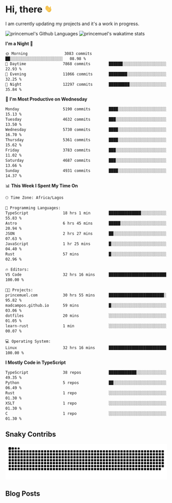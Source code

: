 # Hi, there <img src='/assets/wave.gif' alt='Just saying hello' width='24' height='24' />

<!--
**princemuel/princemuel** is a ✨ _special_ ✨ repository because its `README.md` (this file) appears on your GitHub profile.

Here are some ideas to get you started:

- 🔭 I’m currently working on ...
- 🌱 I’m currently learning ...
- 👯 I’m looking to collaborate on ...
- 🤔 I’m looking for help with ...
- 💬 Ask me about ...
- 📫 How to reach me: ...
- 😄 Pronouns: ...
- ⚡ Fun fact: ...
-->

I am currently updating my projects and it's a work in progress.

![princemuel's Github Languages](https://github-readme-stats.vercel.app/api/top-langs/?username=princemuel&text_color=586069&layout=compact&hide_border=true&title_color=0366d6&count_private=true&include_all_commits=true&theme=tokyonight&show_icons=true)
![princemuel's wakatime stats](https://github-readme-stats.vercel.app/api/wakatime?username=princemuel&text_color=586069&layout=compact&hide_border=true&title_color=0366d6&count_private=true&include_all_commits=true&theme=tokyonight&show_icons=true)

<!--START_SECTION:waka-->
**I'm a Night 🦉** 

```text
🌞 Morning                3083 commits        ██░░░░░░░░░░░░░░░░░░░░░░░   08.98 % 
🌆 Daytime                7868 commits        ██████░░░░░░░░░░░░░░░░░░░   22.93 % 
🌃 Evening                11066 commits       ████████░░░░░░░░░░░░░░░░░   32.25 % 
🌙 Night                  12297 commits       █████████░░░░░░░░░░░░░░░░   35.84 % 
```
📅 **I'm Most Productive on Wednesday** 

```text
Monday                   5190 commits        ████░░░░░░░░░░░░░░░░░░░░░   15.13 % 
Tuesday                  4632 commits        ███░░░░░░░░░░░░░░░░░░░░░░   13.50 % 
Wednesday                5730 commits        ████░░░░░░░░░░░░░░░░░░░░░   16.70 % 
Thursday                 5361 commits        ████░░░░░░░░░░░░░░░░░░░░░   15.62 % 
Friday                   3783 commits        ███░░░░░░░░░░░░░░░░░░░░░░   11.02 % 
Saturday                 4687 commits        ███░░░░░░░░░░░░░░░░░░░░░░   13.66 % 
Sunday                   4931 commits        ████░░░░░░░░░░░░░░░░░░░░░   14.37 % 
```


📊 **This Week I Spent My Time On** 

```text
🕑︎ Time Zone: Africa/Lagos

💬 Programming Languages: 
TypeScript               18 hrs 1 min        ██████████████░░░░░░░░░░░   55.83 % 
Astro                    6 hrs 45 mins       █████░░░░░░░░░░░░░░░░░░░░   20.94 % 
JSON                     2 hrs 27 mins       ██░░░░░░░░░░░░░░░░░░░░░░░   07.63 % 
JavaScript               1 hr 25 mins        █░░░░░░░░░░░░░░░░░░░░░░░░   04.40 % 
Rust                     57 mins             █░░░░░░░░░░░░░░░░░░░░░░░░   02.96 % 

🔥 Editors: 
VS Code                  32 hrs 16 mins      █████████████████████████   100.00 % 

🐱‍💻 Projects: 
princemuel.com           30 hrs 55 mins      ████████████████████████░   95.82 % 
madcampos.github.io      59 mins             █░░░░░░░░░░░░░░░░░░░░░░░░   03.06 % 
dotfiles                 20 mins             ░░░░░░░░░░░░░░░░░░░░░░░░░   01.05 % 
learn-rust               1 min               ░░░░░░░░░░░░░░░░░░░░░░░░░   00.07 % 

💻 Operating System: 
Linux                    32 hrs 16 mins      █████████████████████████   100.00 % 
```

**I Mostly Code in TypeScript** 

```text
TypeScript               38 repos            ████████████░░░░░░░░░░░░░   49.35 % 
Python                   5 repos             ██░░░░░░░░░░░░░░░░░░░░░░░   06.49 % 
Rust                     1 repo              ░░░░░░░░░░░░░░░░░░░░░░░░░   01.30 % 
XSLT                     1 repo              ░░░░░░░░░░░░░░░░░░░░░░░░░   01.30 % 
C                        1 repo              ░░░░░░░░░░░░░░░░░░░░░░░░░   01.30 % 
```




<!--END_SECTION:waka-->

## Snaky Contribs

<img src='/assets/github-snake-dark.svg' alt='Snaky Contributions' />

## Blog Posts

<!-- BLOG-POST-LIST:START -->
<!-- BLOG-POST-LIST:END -->
